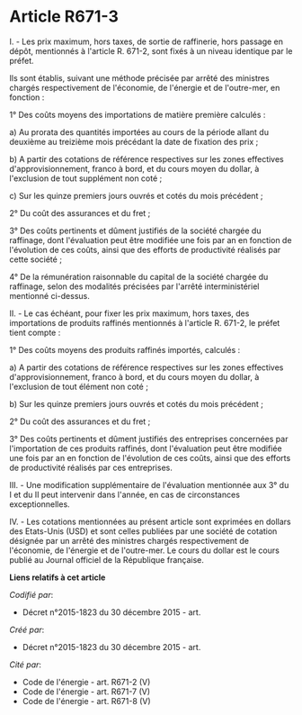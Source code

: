 # Article R671-3

I. - Les prix maximum, hors taxes, de sortie de raffinerie, hors passage en dépôt, mentionnés à l'article R. 671-2, sont
fixés à un niveau identique par le préfet. 

Ils sont établis, suivant une méthode précisée par arrêté des ministres chargés respectivement de l'économie, de l'énergie et
de l'outre-mer, en fonction : 

1° Des coûts moyens des importations de matière première calculés : 

a) Au prorata des quantités importées au cours de la période allant du deuxième au treizième mois précédant la date de
fixation des prix ; 

b) A partir des cotations de référence respectives sur les zones effectives d'approvisionnement, franco à bord, et du cours
moyen du dollar, à l'exclusion de tout supplément non coté ; 

c) Sur les quinze premiers jours ouvrés et cotés du mois précédent ; 

2° Du coût des assurances et du fret ; 

3° Des coûts pertinents et dûment justifiés de la société chargée du raffinage, dont l'évaluation peut être modifiée une fois
par an en fonction de l'évolution de ces coûts, ainsi que des efforts de productivité réalisés par cette société ; 

4° De la rémunération raisonnable du capital de la société chargée du raffinage, selon des modalités précisées par l'arrêté
interministériel mentionné ci-dessus. 

II. - Le cas échéant, pour fixer les prix maximum, hors taxes, des importations de produits raffinés mentionnés à l'article
R. 671-2, le préfet tient compte : 

1° Des coûts moyens des produits raffinés importés, calculés : 

a) A partir des cotations de référence respectives sur les zones effectives d'approvisionnement, franco à bord, et du cours
moyen du dollar, à l'exclusion de tout élément non coté ; 

b) Sur les quinze premiers jours ouvrés et cotés du mois précédent ; 

2° Du coût des assurances et du fret ;

3° Des coûts pertinents et dûment justifiés des entreprises concernées par l'importation de ces produits raffinés, dont
l'évaluation peut être modifiée une fois par an en fonction de l'évolution de ces coûts, ainsi que des efforts de
productivité réalisés par ces entreprises.

III. - Une modification supplémentaire de l'évaluation mentionnée aux 3° du I et du II peut intervenir dans l'année, en cas
de circonstances exceptionnelles. 

IV. - Les cotations mentionnées au présent article sont exprimées en dollars des Etats-Unis (USD) et sont celles publiées par
une société de cotation désignée par un arrêté des ministres chargés respectivement de l'économie, de l'énergie et de
l'outre-mer. Le cours du dollar est le cours publié au Journal officiel de la République française.

**Liens relatifs à cet article**

_Codifié par_:

  - Décret n°2015-1823 du 30 décembre 2015 - art.

_Créé par_:

  - Décret n°2015-1823 du 30 décembre 2015 - art.

_Cité par_:

  - Code de l'énergie - art. R671-2 (V)
  - Code de l'énergie - art. R671-7 (V)
  - Code de l'énergie - art. R671-8 (V)
